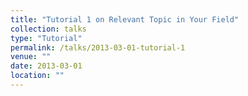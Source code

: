 ```yaml
---
title: "Tutorial 1 on Relevant Topic in Your Field"
collection: talks
type: "Tutorial"
permalink: /talks/2013-03-01-tutorial-1
venue: ""
date: 2013-03-01
location: ""
---
```


